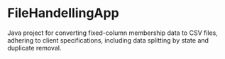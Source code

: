# FileHandellingApp
Java project for converting fixed-column membership data to CSV files, adhering to client specifications, including data splitting by state and duplicate removal.

